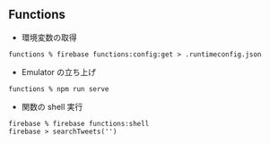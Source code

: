 ## Functions

- 環境変数の取得

```
functions % firebase functions:config:get > .runtimeconfig.json
```

- Emulator の立ち上げ

```
functions % npm run serve
```

- 関数の shell 実行

```
firebase % firebase functions:shell
firebase > searchTweets('')
```